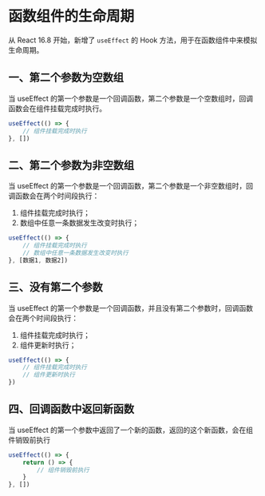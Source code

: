 # 函数组件的生命周期

从 React 16.8 开始，新增了 `useEffect`  的 Hook 方法，用于在函数组件中来模拟生命周期。

## 一、第二个参数为空数组

当 useEffect 的第一个参数是一个回调函数，第二个参数是一个空数组时，回调函数会在组件挂载完成时执行。

```jsx
useEffect(() => {
    // 组件挂载完成时执行
}, [])
```

## 二、第二个参数为非空数组

当 useEffect 的第一个参数是一个回调函数，第二个参数是一个非空数组时，回调函数会在两个时间段执行：

1. 组件挂载完成时执行；
2. 数组中任意一条数据发生改变时执行；

```jsx
useEffect(() => {
    // 组件挂载完成时执行
    // 数组中任意一条数据发生改变时执行
}, [数据1, 数据2])
```

## 三、没有第二个参数

当 useEffect 的第一个参数是一个回调函数，并且没有第二个参数时，回调函数会在两个时间段执行：

1. 组件挂载完成时执行；
2. 组件更新时执行；

```jsx
useEffect(() => {
    // 组件挂载完成时执行
    // 组件更新时执行
})
```

## 四、回调函数中返回新函数

当 useEffect 的第一个参数中返回了一个新的函数，返回的这个新函数，会在组件销毁前执行

```jsx
useEffect(() => {
    return () => {
        // 组件销毁前执行
    }
}, [])
```

